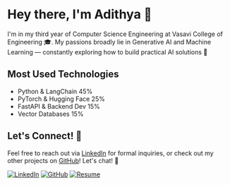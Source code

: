# Hey there, I'm Adithya 👋

I'm in my third year of Computer Science Engineering at Vasavi College of Engineering 🎓. My passions broadly lie in Generative AI and Machine Learning — constantly exploring how to build practical AI solutions 🚀

## Most Used Technologies
- Python & LangChain 45%
- PyTorch & Hugging Face 25%
- FastAPI & Backend Dev 15%
- Vector Databases 15%



## Let's Connect! 💬
Feel free to reach out via [LinkedIn](https://linkedin.com/in/adithya-balagoni-78082b168/) for formal inquiries, or check out my other projects on [GitHub](https://github.com/adithya04dev)! Let's chat! 🤝

[![LinkedIn](https://img.shields.io/badge/LinkedIn-0077B5?style=for-the-badge&logo=linkedin&logoColor=white)](https://linkedin.com/in/adithya-balagoni-78082b168/)
[![GitHub](https://img.shields.io/badge/GitHub-100000?style=for-the-badge&logo=github&logoColor=white)](https://github.com/adithya04dev)
[![Resume](https://img.shields.io/badge/Resume-4285F4?style=for-the-badge&logo=google-drive&logoColor=white)](https://drive.google.com/file/d/1B1k5k3mTQPu10i3N2U0TnXRL9pIm1Cxs/view?usp=sharing)